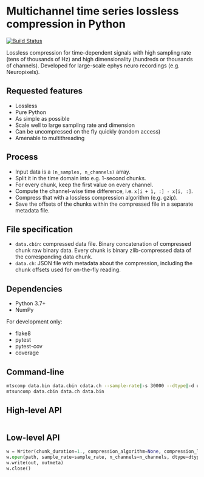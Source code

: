 # Multichannel time series lossless compression in Python

[![Build Status](https://travis-ci.org/int-brain-lab/mtscomp.svg?branch=master)](https://travis-ci.org/int-brain-lab/mtscomp)

Lossless compression for time-dependent signals with high sampling rate (tens of thousands of Hz) and high dimensionality (hundreds or thousands of channels). Developed for large-scale ephys neuro recordings (e.g. Neuropixels).


## Requested features

* Lossless
* Pure Python
* As simple as possible
* Scale well to large sampling rate and dimension
* Can be uncompressed on the fly quickly (random access)
* Amenable to multithreading


## Process

* Input data is a `(n_samples, n_channels)` array.
* Split it in the time domain into e.g. 1-second chunks.
* For every chunk, keep the first value on every channel.
* Compute the channel-wise time difference, i.e. `x[i + 1, :] - x[i, :]`.
* Compress that with a lossless compression algorithm (e.g. gzip).
* Save the offsets of the chunks within the compressed file in a separate metadata file.


## File specification

* `data.cbin`: compressed data file. Binary concatenation of compressed chunk raw binary data. Every chunk is binary zlib-compressed data of the corresponding data chunk.
* `data.ch`: JSON file with metadata about the compression, including the chunk offsets used for on-the-fly reading.


## Dependencies

* Python 3.7+
* NumPy

For development only:

* flake8
* pytest
* pytest-cov
* coverage


## Command-line

```bash
mtscomp data.bin data.cbin cdata.ch --sample-rate|-s 30000 --dtype|-d uint8 --chunk-duration|-d 1 --compression-level|-l -1
mtsuncomp data.cbin data.ch data.bin
```


## High-level API

```python

```


## Low-level API

```python
w = Writer(chunk_duration=1., compression_algorithm=None, compression_level=-1)
w.open(path, sample_rate=sample_rate, n_channels=n_channels, dtype=dtype)
w.write(out, outmeta)
w.close()
```

